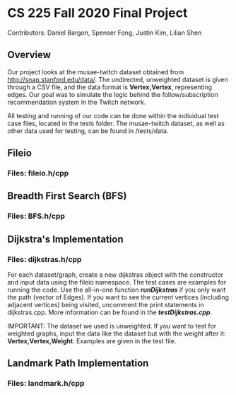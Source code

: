 # CS 225 Fall 2020 Final Project
Contributors: Daniel Bargon, Spenser Fong, Justin Kim, Lilian Shen

## Overview
Our project looks at the musae-twitch dataset obtained from http://snap.stanford.edu/data/. The undirected, unweighted dataset is given through a CSV file, and the data format is **Vertex,Vertex**, representing edges. Our goal was to simulate the logic behind the follow/subscription recommendation system in the Twitch network.

All testing and running of our code can be done within the individual test case files, located in the tests folder. The musae-twitch dataset, as well as other data used for testing, can be found in /tests/data.

## Fileio
### Files: fileio.h/cpp

## Breadth First Search (BFS)
### Files: BFS.h/cpp

## Dijkstra's Implementation
### Files: dijkstras.h/cpp
For each dataset/graph, create a new dijkstras object with the constructor and input data using the fileio namespace. The test cases are examples for running the code. Use the all-in-one function ***runDijkstras*** if you only want the path (vector of Edges). If you want to see the current vertices (including adjacent vertices) being visited, uncomment the print statements in dijkstras.cpp. More information can be found in the ***testDijkstras.cpp***.

IMPORTANT: The dataset we used is unweighted. If you want to test for weighted graphs, input the data like the dataset but with the weight after it: **Vertex,Vertex,Weight**. Examples are given in the test file.

## Landmark Path Implementation
### Files: landmark.h/cpp
